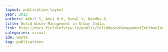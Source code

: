 ```yaml
---
layout: publication-layout
year: 2013
authors: Akhil S, Anuj N.K, Kunal V, Nandha K.
title: Solid Waste Management in Urban India.
link: http://docs.fieldsofview.in/public/SolidWasteManagementInUrbanIndia.pdf
categories: visual
ide: waste
tag: publications
---
```

